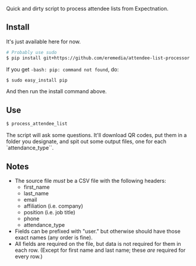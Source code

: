 Quick and dirty script to process attendee lists from Expectnation.

## Install

It's just available here for now.

```bash
# Probably use sudo
$ pip install git+https://github.com/eremedia/attendee-list-processor
```

If you get `-bash: pip: command not found`, do:

```bash
$ sudo easy_install pip
```

And then run the install command above.

## Use

```bash
$ process_attendee_list
```

The script will ask some questions. It'll download QR codes, put them in
a folder you designate, and spit out some output files, one for each
`attendance_type``.

## Notes

* The source file *must* be a CSV file with the following headers:
  - first_name
  - last_name
  - email
  - affiliation (i.e. company)
  - position (i.e. job title)
  - phone
  - attendance_type
* Fields can be prefixed with "user." but otherwise should have those exact names (any order is fine).
* All fields are required on the file, but data is not required for them in each row. (Except for first name and last name; these *are* required for every row.)
